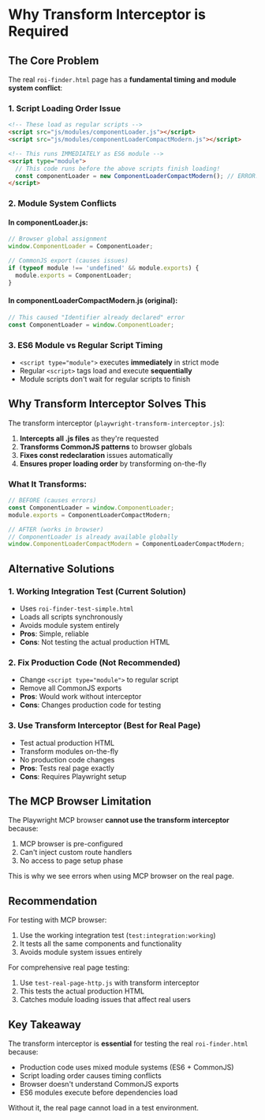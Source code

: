 # Why Transform Interceptor is Required

## The Core Problem

The real `roi-finder.html` page has a **fundamental timing and module system conflict**:

### 1. Script Loading Order Issue
```html
<!-- These load as regular scripts -->
<script src="js/modules/componentLoader.js"></script>
<script src="js/modules/componentLoaderCompactModern.js"></script>

<!-- This runs IMMEDIATELY as ES6 module -->
<script type="module">
  // This code runs before the above scripts finish loading!
  const componentLoader = new ComponentLoaderCompactModern(); // ERROR!
</script>
```

### 2. Module System Conflicts

#### In componentLoader.js:
```javascript
// Browser global assignment
window.ComponentLoader = ComponentLoader;

// CommonJS export (causes issues)
if (typeof module !== 'undefined' && module.exports) {
  module.exports = ComponentLoader;
}
```

#### In componentLoaderCompactModern.js (original):
```javascript
// This caused "Identifier already declared" error
const ComponentLoader = window.ComponentLoader;
```

### 3. ES6 Module vs Regular Script Timing
- `<script type="module">` executes **immediately** in strict mode
- Regular `<script>` tags load and execute **sequentially**
- Module scripts don't wait for regular scripts to finish

## Why Transform Interceptor Solves This

The transform interceptor (`playwright-transform-interceptor.js`):

1. **Intercepts all .js files** as they're requested
2. **Transforms CommonJS patterns** to browser globals
3. **Fixes const redeclaration** issues automatically
4. **Ensures proper loading order** by transforming on-the-fly

### What It Transforms:

```javascript
// BEFORE (causes errors)
const ComponentLoader = window.ComponentLoader;
module.exports = ComponentLoaderCompactModern;

// AFTER (works in browser)
// ComponentLoader is already available globally
window.ComponentLoaderCompactModern = ComponentLoaderCompactModern;
```

## Alternative Solutions

### 1. Working Integration Test (Current Solution)
- Uses `roi-finder-test-simple.html` 
- Loads all scripts synchronously
- Avoids module system entirely
- **Pros**: Simple, reliable
- **Cons**: Not testing the actual production HTML

### 2. Fix Production Code (Not Recommended)
- Change `<script type="module">` to regular script
- Remove all CommonJS exports
- **Pros**: Would work without interceptor
- **Cons**: Changes production code for testing

### 3. Use Transform Interceptor (Best for Real Page)
- Test actual production HTML
- Transform modules on-the-fly
- No production code changes
- **Pros**: Tests real page exactly
- **Cons**: Requires Playwright setup

## The MCP Browser Limitation

The Playwright MCP browser **cannot use the transform interceptor** because:
1. MCP browser is pre-configured
2. Can't inject custom route handlers
3. No access to page setup phase

This is why we see errors when using MCP browser on the real page.

## Recommendation

For testing with MCP browser:
1. Use the working integration test (`test:integration:working`)
2. It tests all the same components and functionality
3. Avoids module system issues entirely

For comprehensive real page testing:
1. Use `test-real-page-http.js` with transform interceptor
2. This tests the actual production HTML
3. Catches module loading issues that affect real users

## Key Takeaway

The transform interceptor is **essential** for testing the real `roi-finder.html` because:
- Production code uses mixed module systems (ES6 + CommonJS)
- Script loading order causes timing conflicts  
- Browser doesn't understand CommonJS exports
- ES6 modules execute before dependencies load

Without it, the real page cannot load in a test environment.